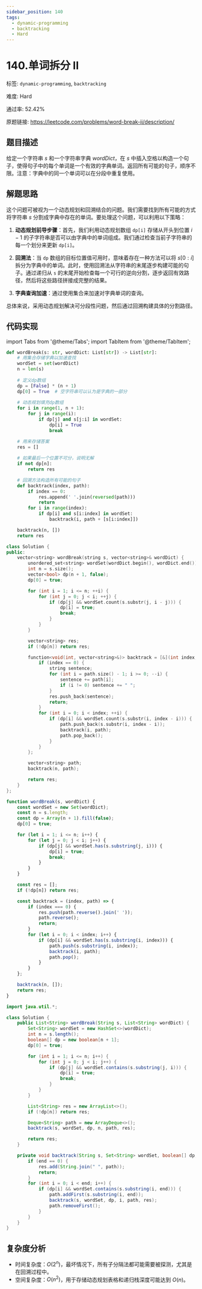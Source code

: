 ```yaml
---
sidebar_position: 140
tags:
  - dynamic-programming
  - backtracking
  - Hard
---
```


# 140.单词拆分 II

标签: `dynamic-programming`, `backtracking`

难度: Hard

通过率: 52.42%

原题链接: https://leetcode.com/problems/word-break-ii/description/

## 题目描述
给定一个字符串 $s$ 和一个字符串字典 $wordDict$，在 $s$ 中插入空格以构造一个句子，使得句子中的每个单词是一个有效的字典单词。返回所有可能的句子，顺序不限。注意：字典中的同一个单词可以在分段中重复使用。

## 解题思路
这个问题可被视为一个动态规划和回溯结合的问题。我们需要找到所有可能的方式将字符串 $s$ 分割成字典中存在的单词。要处理这个问题，可以利用以下策略：

1. **动态规划前导步骤**：首先，我们利用动态规划数组 `dp[i]` 存储从开头到位置 $i-1$ 的子字符串是否可以由字典中的单词组成。我们通过检查当前子字符串的每一个划分来更新 `dp[i]`。

2. **回溯法**：当 `dp` 数组的目标位置值可用时，意味着存在一种方法可以将 $s[0:i]$ 拆分为字典中的单词。此时，使用回溯法从字符串的末尾逐步构建可能的句子。通过递归从 `s` 的末尾开始检查每一个可行的逆向分割，逐步返回有效路径，然后将这些路径拼接成完整的结果。

3. **字典查询加速**：通过使用集合来加速对字典单词的查询。

总体来说，采用动态规划解决可分段性问题，然后通过回溯构建具体的分割路径。

## 代码实现
import Tabs from '@theme/Tabs';
import TabItem from '@theme/TabItem';

<Tabs>
<TabItem value="python" label="Python">

```python
def wordBreak(s: str, wordDict: List[str]) -> List[str]:
    # 用集合存储字典以加速查找
    wordSet = set(wordDict)
    n = len(s)
    
    # 定义dp数组
    dp = [False] * (n + 1)
    dp[0] = True  # 空字符串可以认为是字典的一部分
    
    # 动态规划填充dp数组
    for i in range(1, n + 1):
        for j in range(i):
            if dp[j] and s[j:i] in wordSet:
                dp[i] = True
                break

    # 用来存储答案
    res = []
    
    # 如果最后一个位置不可分，说明无解
    if not dp[n]:
        return res

    # 回溯方法构造所有可能的句子
    def backtrack(index, path):
        if index == 0:
            res.append(' '.join(reversed(path)))
            return
        for i in range(index):
            if dp[i] and s[i:index] in wordSet:
                backtrack(i, path + [s[i:index]])

    backtrack(n, [])
    return res

```

</TabItem>
<TabItem value="cpp" label="C++">

```cpp
class Solution {
public:
    vector<string> wordBreak(string s, vector<string>& wordDict) {
        unordered_set<string> wordSet(wordDict.begin(), wordDict.end());
        int n = s.size();
        vector<bool> dp(n + 1, false);
        dp[0] = true;

        for (int i = 1; i <= n; ++i) {
            for (int j = 0; j < i; ++j) {
                if (dp[j] && wordSet.count(s.substr(j, i - j))) {
                    dp[i] = true;
                    break;
                }
            }
        }

        vector<string> res;
        if (!dp[n]) return res;

        function<void(int, vector<string>&)> backtrack = [&](int index, vector<string>& path) {
            if (index == 0) {
                string sentence;
                for (int i = path.size() - 1; i >= 0; --i) {
                    sentence += path[i];
                    if (i != 0) sentence += " ";
                }
                res.push_back(sentence);
                return;
            }
            for (int i = 0; i < index; ++i) {
                if (dp[i] && wordSet.count(s.substr(i, index - i))) {
                    path.push_back(s.substr(i, index - i));
                    backtrack(i, path);
                    path.pop_back();
                }
            }
        };

        vector<string> path;
        backtrack(n, path);

        return res;
    }
};

```

</TabItem>
<TabItem value="javascript" label="JavaScript">

```javascript
function wordBreak(s, wordDict) {
    const wordSet = new Set(wordDict);
    const n = s.length;
    const dp = Array(n + 1).fill(false);
    dp[0] = true;

    for (let i = 1; i <= n; i++) {
        for (let j = 0; j < i; j++) {
            if (dp[j] && wordSet.has(s.substring(j, i))) {
                dp[i] = true;
                break;
            }
        }
    }

    const res = [];
    if (!dp[n]) return res;

    const backtrack = (index, path) => {
        if (index === 0) {
            res.push(path.reverse().join(' '));
            path.reverse();
            return;
        }
        for (let i = 0; i < index; i++) {
            if (dp[i] && wordSet.has(s.substring(i, index))) {
                path.push(s.substring(i, index));
                backtrack(i, path);
                path.pop();
            }
        }
    };

    backtrack(n, []);
    return res;
}

```

</TabItem>
<TabItem value="java" label="Java">

```java
import java.util.*;

class Solution {
    public List<String> wordBreak(String s, List<String> wordDict) {
        Set<String> wordSet = new HashSet<>(wordDict);
        int n = s.length();
        boolean[] dp = new boolean[n + 1];
        dp[0] = true;

        for (int i = 1; i <= n; i++) {
            for (int j = 0; j < i; j++) {
                if (dp[j] && wordSet.contains(s.substring(j, i))) {
                    dp[i] = true;
                    break;
                }
            }
        }

        List<String> res = new ArrayList<>();
        if (!dp[n]) return res;

        Deque<String> path = new ArrayDeque<>();
        backtrack(s, wordSet, dp, n, path, res);

        return res;
    }

    private void backtrack(String s, Set<String> wordSet, boolean[] dp, int end, Deque<String> path, List<String> res) {
        if (end == 0) {
            res.add(String.join(" ", path));
            return;
        }
        for (int i = 0; i < end; i++) {
            if (dp[i] && wordSet.contains(s.substring(i, end))) {
                path.addFirst(s.substring(i, end));
                backtrack(s, wordSet, dp, i, path, res);
                path.removeFirst();
            }
        }
    }
}
```

</TabItem>
</Tabs>

## 复杂度分析
- 时间复杂度：$O(2^n)$，最坏情况下，所有子分隔法都可能需要被探测，尤其是在回溯过程中。
- 空间复杂度：$O(n^2)$，用于存储动态规划表格和递归栈深度可能达到 $O(n)$。
